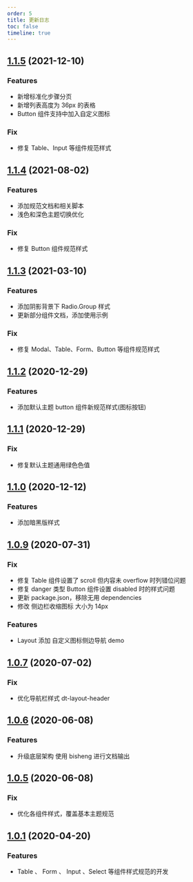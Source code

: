 ```yaml
---
order: 5
title: 更新日志
toc: false
timeline: true
---
```


## [1.1.5](https://github.com/DTStack/ant-design-dtinsight-theme/tree/v1.1.5) (2021-12-10)

### Features

* 新增标准化步骤分页
* 新增列表高度为 36px 的表格
* Button 组件支持中加入自定义图标

### Fix

* 修复 Table、Input 等组件规范样式

## [1.1.4](https://github.com/DTStack/ant-design-dtinsight-theme/tree/v1.1.4) (2021-08-02)

### Features

* 添加规范文档和相关脚本
* 浅色和深色主题切换优化

### Fix

* 修复 Button 组件规范样式

## [1.1.3](https://github.com/DTStack/ant-design-dtinsight-theme/tree/v1.1.3) (2021-03-10)

### Features

* 添加阴影背景下 Radio.Group 样式
* 更新部分组件文档，添加使用示例

### Fix

* 修复 Modal、Table、Form、Button 等组件规范样式

## [1.1.2](https://github.com/DTStack/ant-design-dtinsight-theme/tree/v1.1.2) (2020-12-29)

### Features

* 添加默认主题 button 组件新规范样式(图标按钮)

## [1.1.1](https://github.com/DTStack/ant-design-dtinsight-theme/tree/v1.1.1) (2020-12-29)

### Fix

* 修复默认主题通用绿色色值

## [1.1.0](https://github.com/DTStack/ant-design-dtinsight-theme/tree/v1.1.0) (2020-12-12)

### Features

* 添加暗黑版样式

## [1.0.9](https://github.com/DTStack/ant-design-dtinsight-theme/tree/v1.0.9) (2020-07-31)

### Fix

* 修复 Table 组件设置了 scroll 但内容未 overflow 时列错位问题
* 修复 danger 类型 Button 组件设置 disabled 时的样式问题
* 更新 package.json，移除无用 dependencies
* 修改 侧边栏收缩图标 大小为 14px

### Features

* Layout 添加 自定义图标侧边导航 demo

## [1.0.7](https://github.com/DTStack/ant-design-dtinsight-theme/tree/v1.0.7) (2020-07-02)

### Fix

* 优化导航栏样式 dt-layout-header

## [1.0.6](https://github.com/DTStack/ant-design-dtinsight-theme/tree/v1.0.6) (2020-06-08)

### Features

* 升级底层架构 使用 bisheng 进行文档输出

## [1.0.5](https://github.com/DTStack/ant-design-dtinsight-theme/tree/v1.0.5) (2020-06-08)

### Fix

* 优化各组件样式，覆盖基本主题规范

## [1.0.1](https://github.com/DTStack/ant-design-dtinsight-theme/tree/v1.0.1) (2020-04-20)

### Features

* Table 、 Form 、 Input 、Select 等组件样式规范的开发
